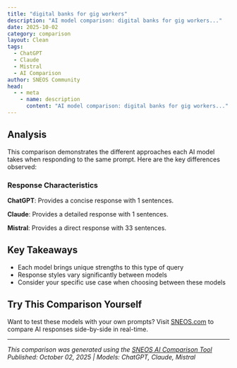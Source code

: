 ```yaml
---
title: "digital banks for gig workers"
description: "AI model comparison: digital banks for gig workers..."
date: 2025-10-02
category: comparison
layout: Clean
tags:
  - ChatGPT
  - Claude
  - Mistral
  - AI Comparison
author: SNEOS Community
head:
  - - meta
    - name: description
      content: "AI model comparison: digital banks for gig workers..."
---
```


<ChatComparison
  title="digital banks for gig workers"
  prompt="digital banks for gig workers"
  :responses='{
    "ChatGPT": "Error calling OpenAI API.",
    "Claude": "Here are some digital banks and financial platforms particularly well-suited for gig workers:\n\n## **Specialized Gig Worker Banks**\n\n**Lili**\n- Built specifically for freelancers and gig workers\n- Automatic expense categorization and tax savings\n- Real-time expense tracking\n- No monthly fees\n\n**Novo**\n- Designed for small business owners and freelancers\n- Integrates with popular business tools (QuickBooks, Stripe)\n- No minimum balance or monthly fees\n- Invoice management features\n\n## **Digital Banks with Gig-Friendly Features**\n\n**Chime**\n- Early direct deposit (up to 2 days early)\n- No monthly fees or minimum balance\n- SpotMe overdraft protection\n- Mobile-first banking\n\n**Current**\n- Get paid up to 4 days early\n- No hidden fees\n- Savings pods for organizing money\n- Good for irregular income patterns\n\n**Axos Bank**\n- High-yield checking and savings\n- Early direct deposit\n- Mobile deposit and budgeting tools\n- Reimburses ATM fees\n\n## **Key Features to Look For**\n\n- **Early pay access** for cash flow management\n- **Low/no fees** to maximize earnings\n- **Expense tracking** for tax preparation\n- **Integration** with gig platforms and accounting software\n- **Savings tools** for irregular income\n- **Mobile-optimized** experience\n\n## **Additional Considerations**\n\n- Many gig workers benefit from having separate business and personal accounts\n- Look for banks that offer tax preparation assistance or partnerships\n- Consider credit-building features if needed\n\nWould you like more details about any specific platform or feature?",
    "Mistral": "Digital banks, also known as neobanks or challenger banks, have emerged as a popular choice for gig workers due to their flexibility, user-friendly interfaces, and innovative financial services. Here are some digital banks that are particularly well-suited for gig workers:\n\n1. **Chime**:\n   - **Features**: Early direct deposit, fee-free overdraft, and a high-yield savings account.\n   - **Benefits**: Ideal for gig workers who need quick access to their funds and want to avoid overdraft fees.\n\n2. **Revolut**:\n   - **Features**: Multi-currency accounts, budgeting tools, and instant spending notifications.\n   - **Benefits**: Great for gig workers who travel or work internationally and need to manage multiple currencies.\n\n3. **Monzo**:\n   - **Features**: Real-time spending notifications, budgeting tools, and savings pots.\n   - **Benefits**: Helps gig workers keep track of their spending and save money effectively.\n\n4. **N26**:\n   - **Features**: Free ATM withdrawals, travel insurance, and budgeting tools.\n   - **Benefits**: Suitable for gig workers who travel frequently and need a flexible banking solution.\n\n5. **Aspiration**:\n   - **Features**: Cashback rewards, fee-free ATM withdrawals, and a high-yield savings account.\n   - **Benefits**: Offers cashback on purchases, which can be beneficial for gig workers who make frequent transactions.\n\n6. **Varo**:\n   - **Features**: Early direct deposit, fee-free overdraft, and a high-yield savings account.\n   - **Benefits**: Similar to Chime, Varo is designed to help gig workers manage their finances more effectively.\n\n7. **Dave**:\n   - **Features**: Cash advances, budgeting tools, and overdraft protection.\n   - **Benefits**: Provides small cash advances to help gig workers cover unexpected expenses.\n\n8. **Current**:\n   - **Features**: Early direct deposit, fee-free overdraft, and budgeting tools.\n   - **Benefits**: Offers early access to paychecks and helps gig workers manage their money more efficiently.\n\n9. **Qapital**:\n   - **Features**: Automated savings, budgeting tools, and investment options.\n   - **Benefits**: Helps gig workers save money automatically and invest for the future.\n\n10. **Simple**:\n    - **Features**: Budgeting tools, savings goals, and real-time spending notifications.\n    - **Benefits**: Focuses on helping users manage their money and save effectively, which is useful for gig workers with variable income.\n\nWhen choosing a digital bank, gig workers should consider factors such as fees, access to funds, budgeting tools, and any additional perks like cashback or travel insurance. It\u0027s also important to ensure that the bank is secure and regulated to protect your financial information."
  }'
  published-date="08:11"
/>

## Analysis

This comparison demonstrates the different approaches each AI model takes when responding to the same prompt. Here are the key differences observed:

### Response Characteristics

**ChatGPT**: Provides a concise response with 1 sentences. 

**Claude**: Provides a detailed response with 1 sentences. 

**Mistral**: Provides a direct response with 33 sentences. 

## Key Takeaways

- Each model brings unique strengths to this type of query
- Response styles vary significantly between models
- Consider your specific use case when choosing between these models

## Try This Comparison Yourself

Want to test these models with your own prompts? Visit [SNEOS.com](https://sneos.com) to compare AI responses side-by-side in real-time.

---

*This comparison was generated using the [SNEOS AI Comparison Tool](https://sneos.com)*
*Published: October 02, 2025 | Models: ChatGPT, Claude, Mistral*
